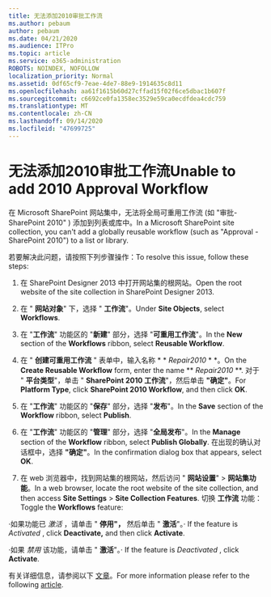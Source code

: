 ```yaml
---
title: 无法添加2010审批工作流
ms.author: pebaum
author: pebaum
ms.date: 04/21/2020
ms.audience: ITPro
ms.topic: article
ms.service: o365-administration
ROBOTS: NOINDEX, NOFOLLOW
localization_priority: Normal
ms.assetid: 0df65cf9-7eae-4de7-88e9-1914635c8d11
ms.openlocfilehash: aa61f1615b60d27cffad15f02f6ce5dbac1b607f
ms.sourcegitcommit: c6692ce0fa1358ec3529e59ca0ecdfdea4cdc759
ms.translationtype: MT
ms.contentlocale: zh-CN
ms.lasthandoff: 09/14/2020
ms.locfileid: "47699725"
---
```

# <a name="unable-to-add-2010-approval-workflow"></a><span data-ttu-id="ea38d-102">无法添加2010审批工作流</span><span class="sxs-lookup"><span data-stu-id="ea38d-102">Unable to add 2010 Approval Workflow</span></span>

<span data-ttu-id="ea38d-103">在 Microsoft SharePoint 网站集中，无法将全局可重用工作流 (如 "审批-SharePoint 2010" ) 添加到列表或库中。</span><span class="sxs-lookup"><span data-stu-id="ea38d-103">In a Microsoft SharePoint site collection, you can't add a globally reusable workflow (such as "Approval - SharePoint 2010") to a list or library.</span></span>
  
<span data-ttu-id="ea38d-104">若要解决此问题，请按照下列步骤操作：</span><span class="sxs-lookup"><span data-stu-id="ea38d-104">To resolve this issue, follow these steps:</span></span> 
  
1. <span data-ttu-id="ea38d-105">在 SharePoint Designer 2013 中打开网站集的根网站。</span><span class="sxs-lookup"><span data-stu-id="ea38d-105">Open the root website of the site collection in SharePoint Designer 2013.</span></span>
  
2. <span data-ttu-id="ea38d-106">在 " **网站对象**" 下，选择 " **工作流**"。</span><span class="sxs-lookup"><span data-stu-id="ea38d-106">Under **Site Objects**, select **Workflows**.</span></span> 
  
3. <span data-ttu-id="ea38d-107">在 "**工作流**" 功能区的 "**新建**" 部分，选择 "**可重用工作流**"。</span><span class="sxs-lookup"><span data-stu-id="ea38d-107">In the **New** section of the **Workflows** ribbon, select **Reusable Workflow**.</span></span> 
  
4. <span data-ttu-id="ea38d-108">在 " **创建可重用工作流** " 表单中，输入名称 \* \* *Repair2010* \* \*。</span><span class="sxs-lookup"><span data-stu-id="ea38d-108">On the **Create Reusable Workflow** form, enter the name \*\* *Repair2010* \*\*.</span></span> <span data-ttu-id="ea38d-109">对于 " **平台类型**"，单击 " **SharePoint 2010 工作流**"，然后单击 **"确定"**。</span><span class="sxs-lookup"><span data-stu-id="ea38d-109">For **Platform Type**, click **SharePoint 2010 Workflow**, and then click **OK**.</span></span> 
  
1. <span data-ttu-id="ea38d-110">在 "**工作流**" 功能区的 "**保存**" 部分，选择 "**发布**"。</span><span class="sxs-lookup"><span data-stu-id="ea38d-110">In the **Save** section of the **Workflow** ribbon, select **Publish**.</span></span> 
  
2. <span data-ttu-id="ea38d-111">在 "**工作流**" 功能区的 "**管理**" 部分，选择 "**全局发布**"。</span><span class="sxs-lookup"><span data-stu-id="ea38d-111">In the **Manage** section of the **Workflow** ribbon, select **Publish Globally**.</span></span> <span data-ttu-id="ea38d-112">在出现的确认对话框中，选择 **"确定"**。</span><span class="sxs-lookup"><span data-stu-id="ea38d-112">In the confirmation dialog box that appears, select **OK**.</span></span> 
  
3. <span data-ttu-id="ea38d-113">在 web 浏览器中，找到网站集的根网站，然后访问 " **网站设置**" \> **网站集功能**。</span><span class="sxs-lookup"><span data-stu-id="ea38d-113">In a web browser, locate the root website of the site collection, and then access **Site Settings** \> **Site Collection Features**.</span></span> <span data-ttu-id="ea38d-114">切换 **工作流** 功能：</span><span class="sxs-lookup"><span data-stu-id="ea38d-114">Toggle the **Workflows** feature:</span></span> 
  
<span data-ttu-id="ea38d-115">·如果功能已  *激活*  ，请单击 " **停用"，** 然后单击 " **激活**"。</span><span class="sxs-lookup"><span data-stu-id="ea38d-115">· If the feature is  *Activated*  , click **Deactivate,** and then click **Activate**.</span></span> 
  
<span data-ttu-id="ea38d-116">·如果  *禁用*  该功能，请单击 " **激活**"。</span><span class="sxs-lookup"><span data-stu-id="ea38d-116">· If the feature is  *Deactivated*  , click **Activate**.</span></span> 
  
<span data-ttu-id="ea38d-117">有关详细信息，请参阅以下 [文章](https://go.microsoft.com/fwlink/?linkid=2047770&amp;clcid=0x409)。</span><span class="sxs-lookup"><span data-stu-id="ea38d-117">For more information please refer to the following [article](https://go.microsoft.com/fwlink/?linkid=2047770&amp;clcid=0x409).</span></span>
  

